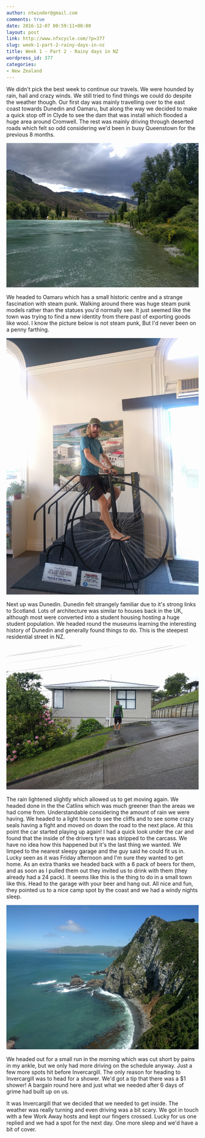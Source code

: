 ```yaml
---
author: ntwinder@gmail.com
comments: true
date: 2016-12-07 00:59:11+00:00
layout: post
link: http://www.nfxcycle.com/?p=377
slug: week-1-part-2-rainy-days-in-nz
title: Week 1 - Part 2 - Rainy days in NZ
wordpress_id: 377
categories:
- New Zealand
---
```


We didn't pick the best week to continue our travels. We were hounded by rain, hail and crazy winds. We still tried to find things we could do despite the weather though. Our first day was mainly travelling over to the east coast towards Dunedin and Oamaru, but along the way we decided to make a quick stop off in Clyde to see the dam that was install which flooded a huge area around Cromwell. The rest was mainly driving through deserted roads which felt so odd considering we'd been in busy Queenstown for the previous 8 months.

![Image](/assets/images/27.jpg)

We headed to Oamaru which has a small historic centre and a strange fascination with steam punk. Walking around there was huge steam punk models rather than the statues you'd normally see. It just seemed like the town was trying to find a new identity from there past of exporting goods like wool.
I know the picture below is not steam punk, But I'd never been on a penny farthing.

![Image](/assets/images/28.jpg)

Next up was Dunedin. Dunedin felt strangely familiar due to it's strong links to Scotland. Lots of architecture was similar to houses back in the UK, although most were converted into a student housing hosting a huge student population. We headed round the museums learning the interesting history of Dunedin and generally found things to do.
This is the steepest residential street in NZ.

![Image](/assets/images/29.jpg)

The rain lightened slightly which allowed us to get moving again. We headed done in the the Catlins which was much greener than the areas we had come from. Understandable considering the amount of rain we were having. We headed to a light house to see the cliffs and to see some crazy seals having a fight and moved on down the road to the next place. At this point the car started playing up again! I had a quick look under the car and found that the inside of the drivers tyre was stripped to the carcass. We have no idea how this happened but it's the last thing we wanted. We limped to the nearest sleepy garage and the guy said he could fit us in. Lucky seen as it was Friday afternoon and I'm sure they wanted to get home. As an extra thanks we headed back with a 6 pack of beers for them, and as soon as I pulled them out they invited us to drink with them (they already had a 24 pack). It seems like this is the thing to do in a small town like this. Head to the garage with your beer and hang out. All nice and fun, they pointed us to a nice camp spot by the coast and we had a windy nights sleep.

![Image](/assets/images/30.jpg)

We headed out for a small run in the morning which was cut short by pains in my ankle, but we only had more driving on the schedule anyway. Just a few more spots hit before Invercargill. The only reason for heading to Invercargill was to head for a shower. We'd got a tip that there was a $1 shower! A bargain round here and just what we needed after 6 days of grime had built up on us.


It was Invercargill that we decided that we needed to get inside. The weather was really turning and even driving was a bit scary. We got in touch with a few Work Away hosts and kept our fingers crossed. Lucky for us one replied and we had a spot for the next day. One more sleep and we'd have a bit of cover.
